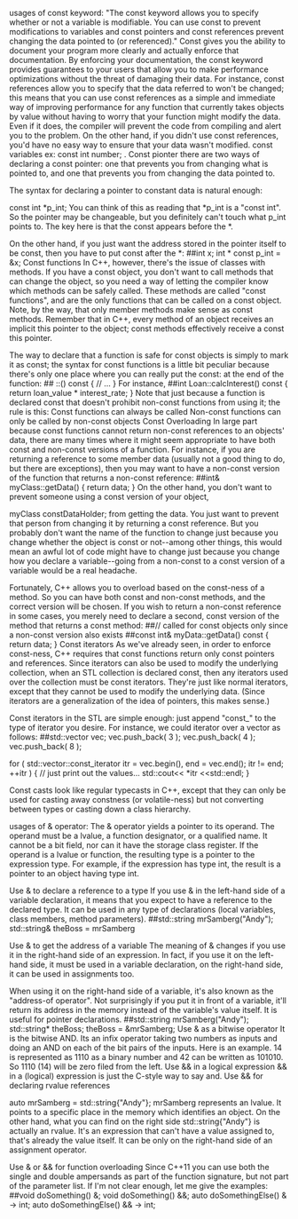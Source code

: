 
usages of const keyword: "The const keyword allows you to specify whether or not a variable is modifiable. You can use const to prevent modifications to variables and const pointers and const references prevent changing the data pointed to (or referenced)." Const gives you the ability to document your program more clearly and actually enforce that documentation. By enforcing your documentation, the const keyword provides guarantees to your users that allow you to make performance optimizations without the threat of damaging their data. For instance, const references allow you to specify that the data referred to won't be changed; this means that you can use const references as a simple and immediate way of improving performance for any function that currently takes objects by value without having to worry that your function might modify the data. Even if it does, the compiler will prevent the code from compiling and alert you to the problem. On the other hand, if you didn't use const references, you'd have no easy way to ensure that your data wasn't modified. const variables ex: const int number; . Const pionter there are two ways of declaring a const pointer: one that prevents you from changing what is pointed to, and one that prevents you from changing the data pointed to.

The syntax for declaring a pointer to constant data is natural enough:

const int *p_int; You can think of this as reading that *p_int is a "const int". So the pointer may be changeable, but you definitely can't touch what p_int points to. The key here is that the const appears before the *.

On the other hand, if you just want the address stored in the pointer itself to be const, then you have to put const after the *: ##int x; int * const p_int = &x; Const functions In C++, however, there's the issue of classes with methods. If you have a const object, you don't want to call methods that can change the object, so you need a way of letting the compiler know which methods can be safely called. These methods are called "const functions", and are the only functions that can be called on a const object. Note, by the way, that only member methods make sense as const methods. Remember that in C++, every method of an object receives an implicit this pointer to the object; const methods effectively receive a const this pointer.

The way to declare that a function is safe for const objects is simply to mark it as const; the syntax for const functions is a little bit peculiar because there's only one place where you can really put the const: at the end of the function: ## ::() const { // ... } For instance, ##int Loan::calcInterest() const { return loan_value * interest_rate; } Note that just because a function is declared const that doesn't prohibit non-const functions from using it; the rule is this: Const functions can always be called Non-const functions can only be called by non-const objects Const Overloading In large part because const functions cannot return non-const references to an objects' data, there are many times where it might seem appropriate to have both const and non-const versions of a function. For instance, if you are returning a reference to some member data (usually not a good thing to do, but there are exceptions), then you may want to have a non-const version of the function that returns a non-const reference: ##int& myClass::getData() { return data; } On the other hand, you don't want to prevent someone using a const version of your object,

myClass constDataHolder; from getting the data. You just want to prevent that person from changing it by returning a const reference. But you probably don't want the name of the function to change just because you change whether the object is const or not--among other things, this would mean an awful lot of code might have to change just because you change how you declare a variable--going from a non-const to a const version of a variable would be a real headache.

Fortunately, C++ allows you to overload based on the const-ness of a method. So you can have both const and non-const methods, and the correct version will be chosen. If you wish to return a non-const reference in some cases, you merely need to declare a second, const version of the method that returns a const method: ##// called for const objects only since a non-const version also exists ##const int& myData::getData() const { return data; } Const iterators As we've already seen, in order to enforce const-ness, C++ requires that const functions return only const pointers and references. Since iterators can also be used to modify the underlying collection, when an STL collection is declared const, then any iterators used over the collection must be const iterators. They're just like normal iterators, except that they cannot be used to modify the underlying data. (Since iterators are a generalization of the idea of pointers, this makes sense.)

Const iterators in the STL are simple enough: just append "const_" to the type of iterator you desire. For instance, we could iterator over a vector as follows: ##std::vector vec; vec.push_back( 3 ); vec.push_back( 4 ); vec.push_back( 8 );

for ( std::vector::const_iterator itr = vec.begin(), end = vec.end(); itr != end; ++itr ) { // just print out the values... std::cout<< *itr <<std::endl; }

Const casts look like regular typecasts in C++, except that they can only be used for casting away constness (or volatile-ness) but not converting between types or casting down a class hierarchy.

usages of & operator: The & operator yields a pointer to its operand. The operand must be a lvalue, a function designator, or a qualified name. It cannot be a bit field, nor can it have the storage class register. If the operand is a lvalue or function, the resulting type is a pointer to the expression type. For example, if the expression has type int, the result is a pointer to an object having type int.

Use & to declare a reference to a type If you use & in the left-hand side of a variable declaration, it means that you expect to have a reference to the declared type. It can be used in any type of declarations (local variables, class members, method parameters). ##std::string mrSamberg("Andy"); std::string& theBoss = mrSamberg

Use & to get the address of a variable The meaning of & changes if you use it in the right-hand side of an expression. In fact, if you use it on the left-hand side, it must be used in a variable declaration, on the right-hand side, it can be used in assignments too.

When using it on the right-hand side of a variable, it's also known as the "address-of operator". Not surprisingly if you put it in front of a variable, it'll return its address in the memory instead of the variable's value itself. It is useful for pointer declarations. ##std::string mrSamberg("Andy"); std::string* theBoss; theBoss = &mrSamberg; Use & as a bitwise operator It is the bitwise AND. Its an infix operator taking two numbers as inputs and doing an AND on each of the bit pairs of the inputs. Here is an example. 14 is represented as 1110 as a binary number and 42 can be written as 101010. So 1110 (14) will be zero filed from the left. Use && in a logical expression && in a (logical) expression is just the C-style way to say and. Use && for declaring rvalue references

auto mrSamberg = std::string{"Andy"};
mrSamberg represents an lvalue. It points to a specific place in the memory which identifies an object. On the other hand, what you can find on the right side std::string{"Andy"} is actually an rvalue. It's an expression that can't have a value assigned to, that's already the value itself. It can be only on the right-hand side of an assignment operator.

Use & or && for function overloading Since C++11 you can use both the single and double ampersands as part of the function signature, but not part of the parameter list. If I'm not clear enough, let me give the examples: ##void doSomething() &; void doSomething() &&; auto doSomethingElse() & -> int; auto doSomethingElse() && -> int;

